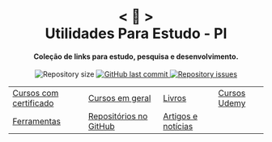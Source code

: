 <h1 align="center">
    < 📖  > <br>
    Utilidades Para Estudo - PI
</h1>
    
<h4 align="center">
  Coleção de links para estudo, pesquisa e desenvolvimento.
</h4>

<p align="center"> 
  <img alt="Repository size" src="https://img.shields.io/github/repo-size/Nerd0000/Links-de-Estudo.svg">

  <a href="https://github.com/Nerd0000/Links-de-Estudo/commits/master">
    <img alt="GitHub last commit" src="https://img.shields.io/github/last-commit/Nerd0000/Links-de-Estudo.svg">
  </a>

  <a href="https://github.com/Nerd0000/Links-de-Estudo/issues">
    <img alt="Repository issues" src="https://img.shields.io/github/issues/Nerd0000/Links-de-Estudo.svg">
  </a>
</p>

|                                                   |                                              |                                           |                                   |
| ------------------------------------------------- | -------------------------------------------- | ----------------------------------------- | --------------------------------- |
| [Cursos com certificado](./config/Certificado.md) | [Cursos em geral](./config/Geral.md)         | [Livros](./config/Livros.md)              | [Cursos Udemy](./config/Udemy.md) |
| [Ferramentas](./config/Ferramentas.md)            | [Repositórios no GitHub](./config/GitHub.md) | [Artigos e notícias](./config/Artigos.md) |                                   |
